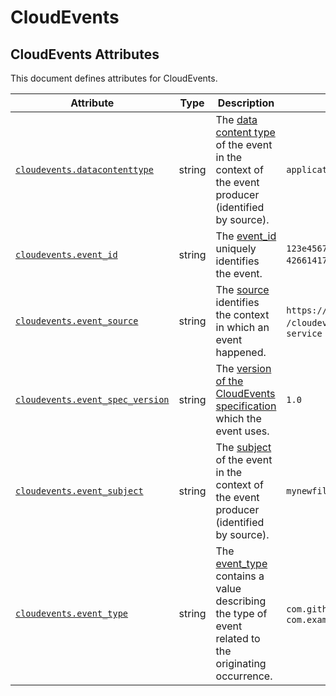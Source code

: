 <!-- NOTE: THIS FILE IS AUTOGENERATED. DO NOT EDIT BY HAND. -->
<!-- see templates/registry/markdown/attribute_namespace.md.j2 -->

# CloudEvents

## CloudEvents Attributes

This document defines attributes for CloudEvents.

| Attribute | Type | Description | Examples | Stability |
|---|---|---|---|---|
| <a id="cloudevents-datacontenttype" href="#cloudevents-datacontenttype">`cloudevents.datacontenttype`</a> | string | The [data content type](https://github.com/cloudevents/spec/blob/v1.0.2/cloudevents/spec.md#datacontenttype) of the event in the context of the event producer (identified by source). | `application/json` | ![Development](https://img.shields.io/badge/-development-blue) |
| <a id="cloudevents-event-id" href="#cloudevents-event-id">`cloudevents.event_id`</a> | string | The [event_id](https://github.com/cloudevents/spec/blob/v1.0.2/cloudevents/spec.md#id) uniquely identifies the event. | `123e4567-e89b-12d3-a456-426614174000`; `0001` | ![Development](https://img.shields.io/badge/-development-blue) |
| <a id="cloudevents-event-source" href="#cloudevents-event-source">`cloudevents.event_source`</a> | string | The [source](https://github.com/cloudevents/spec/blob/v1.0.2/cloudevents/spec.md#source-1) identifies the context in which an event happened. | `https://github.com/cloudevents`; `/cloudevents/spec/pull/123`; `my-service` | ![Development](https://img.shields.io/badge/-development-blue) |
| <a id="cloudevents-event-spec-version" href="#cloudevents-event-spec-version">`cloudevents.event_spec_version`</a> | string | The [version of the CloudEvents specification](https://github.com/cloudevents/spec/blob/v1.0.2/cloudevents/spec.md#specversion) which the event uses. | `1.0` | ![Development](https://img.shields.io/badge/-development-blue) |
| <a id="cloudevents-event-subject" href="#cloudevents-event-subject">`cloudevents.event_subject`</a> | string | The [subject](https://github.com/cloudevents/spec/blob/v1.0.2/cloudevents/spec.md#subject) of the event in the context of the event producer (identified by source). | `mynewfile.jpg` | ![Development](https://img.shields.io/badge/-development-blue) |
| <a id="cloudevents-event-type" href="#cloudevents-event-type">`cloudevents.event_type`</a> | string | The [event_type](https://github.com/cloudevents/spec/blob/v1.0.2/cloudevents/spec.md#type) contains a value describing the type of event related to the originating occurrence. | `com.github.pull_request.opened`; `com.example.object.deleted.v2` | ![Development](https://img.shields.io/badge/-development-blue) |
